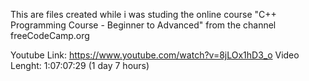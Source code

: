 This are files created while i was studing the online course "C++ Programming Course - Beginner to Advanced" from the channel freeCodeCamp.org

Youtube Link: https://www.youtube.com/watch?v=8jLOx1hD3_o 
Video Lenght: 1:07:07:29 (1 day 7 hours)

